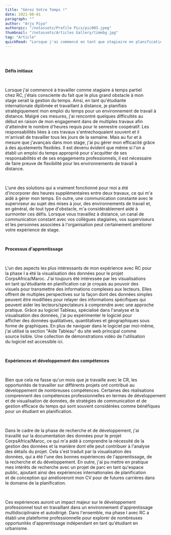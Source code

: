 ```yaml
---
title: "Gérez Votre Temps !"
date: 2021-08-01
paragraph: ""
author: "Arju Piya"
authorpic: "/notassets/Profile Pics/pic003.jpeg"
thumbnail: "/notassets/Articles Gallery/timebg.jpg"
tag: "Article"
quickRead: "Lorsque j'ai commencé en tant que stagiaire en planification à temps partiel chez RC, j'étais consciente que le plus grand obstacle de mon stage serait la gestion du temps."
---
```


<span style="white-space: pre;">

**Défis initiaux**

Lorsque j'ai commencé à travailler comme stagiaire à temps partiel chez RC, j'étais consciente du fait que le plus grand obstacle à mon stage serait la gestion du temps. Ainsi, en tant qu'étudiante internationale diplômée et travaillant à distance, je planifiais stratégiquement mon emploi du temps pour un environnement de travail à distance. Malgré ces mesures, j'ai rencontré quelques difficultés au début en raison de mon engagement dans de multiples travaux afin d'atteindre le nombre d'heures requis pour le semestre coopératif. Les responsabilités liées à ces travaux s'entrechoquaient souvent et il m'arrivait de travailler tous les jours de la semaine. Mais au fur et à mesure que j'avançais dans mon stage, j'ai pu gérer mon efficacité grâce à des ajustements flexibles. Il est devenu évident que même si l'on a établi un emploi du temps approprié pour s'acquitter de ses responsabilités et de ses engagements professionnels, il est nécessaire de faire preuve de flexibilité pour les environnements de travail à distance.

L'une des solutions qui a vraiment fonctionné pour moi a été d'incorporer des heures supplémentaires entre deux travaux, ce qui m'a aidé à gérer mon temps. En outre, une communication constante avec le superviseur au sujet des mises à jour, des environnements de travail et, en général, de tout type d'obstacle, m'a considérablement aidé à surmonter ces défis. Lorsque vous travaillez à distance, un canal de communication constant avec vos collègues stagiaires, vos superviseurs et les personnes associées à l'organisation peut certainement améliorer votre expérience de stage.

**Processus d'apprentissage**

L'un des aspects les plus intéressants de mon expérience avec RC pour la phase I a été la visualisation des données pour le projet CorpsAfrica/Maroc. J'ai toujours été intéressée par les visualisations en tant qu'étudiante en planification car je croyais au pouvoir des visuels pour transmettre des informations complexes aux lecteurs. Elles offrent de multiples perspectives sur la façon dont des données simples peuvent être modifiées pour relayer des informations spécifiques qui peuvent aider les lecteurs/spectateurs à comprendre avec une approche pratique. Grâce au logiciel Tableau, spécialisé dans l'analyse et la visualisation des données, j'ai pu expérimenter le logiciel pour afficher des données qualitatives, quantitatives et géographiques sous forme de graphiques. En plus de naviguer dans le logiciel par moi-même, j'ai utilisé la section "Aide Tableau" du site web principal comme source lisible. Une collection de démonstrations vidéo de l'utilisation du logiciel est accessible ici.

**Expériences et développement des compétences**

Bien que cela ne fasse qu'un mois que je travaille avec le CR, les opportunités de travailler sur différents projets ont contribué au développement de nombreuses compétences. Certaines des réalisations comprennent des compétences professionnelles en termes de développement et de visualisation de données, de stratégies de communication et de gestion efficace du temps qui sont souvent considérées comme bénéfiques pour un étudiant en planification.

Dans le cadre de la phase de recherche et de développement, j'ai travaillé sur la documentation des données pour le projet CorpsAfrica/Maroc, ce qui m'a aidé à comprendre la nécessité de la gestion des données et la manière dont elle peut contribuer à l'analyse des détails du projet. Cela s'est traduit par la visualisation des données, qui a été l'une des bonnes expériences de l'apprentissage, de la recherche et du développement. En outre, j'ai pu mettre en pratique mes intérêts de recherche avec un projet de parc en tant qu'espace public, ajoutant ainsi des expériences internationales de planification et de conception qui amélioreront mon CV pour de futures carrières dans le domaine de la planification.

Ces expériences auront un impact majeur sur le développement professionnel tout en travaillant dans un environnement d'apprentissage multidisciplinaire et autodirigé. Dans l'ensemble, ma phase I avec RC a établi une plateforme professionnelle pour explorer de nombreuses opportunités d'apprentissage indépendant en tant qu'étudiant en urbanisme.

</span>

